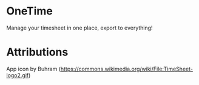 # OneTime
Manage your timesheet in one place, export to everything! 

# Attributions
App icon by Buhram (https://commons.wikimedia.org/wiki/File:TimeSheet-logo2.gif)
